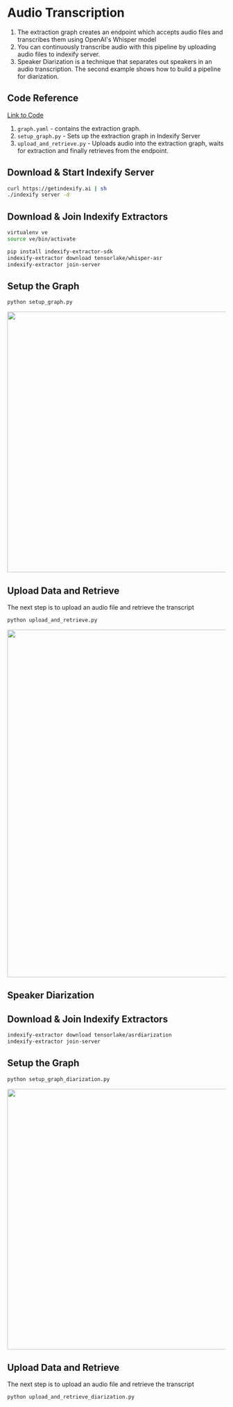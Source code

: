 # Audio Transcription 

1. The extraction graph creates an endpoint which accepts audio files and transcribes them using OpenAI's Whisper model
2. You can continuously transcribe audio with this pipeline by uploading audio files to indexify server.
3. Speaker Diarization is a technique that separates out speakers in an audio transcription. The second example shows how to build a pipeline for diarization.

## Code Reference

[Link to Code](https://github.com/tensorlakeai/indexify/tree/main/examples/audio/transcription)

1. `graph.yaml` - contains the extraction graph.
2. `setup_graph.py` - Sets up the extraction graph in Indexify Server
3. `upload_and_retrieve.py` - Uploads audio into the extraction graph, waits for extraction and finally retrieves from the endpoint.

## Download & Start Indexify Server
```bash title="Terminal 1"
curl https://getindexify.ai | sh
./indexify server -d
```

## Download & Join Indexify Extractors 
```bash title="Terminal 2"
virtualenv ve
source ve/bin/activate

pip install indexify-extractor-sdk
indexify-extractor download tensorlake/whisper-asr
indexify-extractor join-server
```

## Setup the Graph 
```bash title="Terminal 3"
python setup_graph.py
```

<img src="https://raw.githubusercontent.com/tensorlakeai/indexify/main/examples/audio/transcription/carbon.png" width="600"/>

## Upload Data and Retrieve 
The next step is to upload an audio file and retrieve the transcript

```bash title="Terminal 3"
python upload_and_retrieve.py
```

<img src="https://raw.githubusercontent.com/tensorlakeai/indexify/main/examples/audio/transcription/output.png" width="800"/>


## Speaker Diarization
## Download & Join Indexify Extractors 
```bash title="Terminal 2"
indexify-extractor download tensorlake/asrdiarization
indexify-extractor join-server
```

## Setup the Graph 
```bash title="Terminal 3"
python setup_graph_diarization.py
```

<img src="https://raw.githubusercontent.com/tensorlakeai/indexify/main/examples/audio/transcription/carbon.png" width="600"/>

## Upload Data and Retrieve 
The next step is to upload an audio file and retrieve the transcript

```bash title="Terminal 3"
python upload_and_retrieve_diarization.py
```